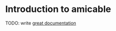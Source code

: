# Introduction to amicable

TODO: write [great documentation](http://jacobian.org/writing/what-to-write/)
